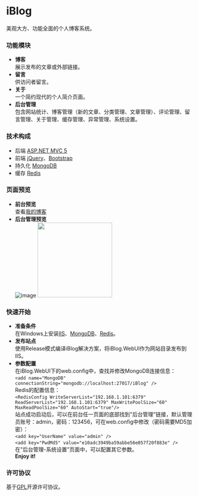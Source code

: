 # iBlog
美观大方、功能全面的个人博客系统。

### 功能模块
* **博客**  
展示发布的文章或外部链接。  
* **留言**  
供访问者留言。
* **关于**  
一个简约现代的个人简介页面。
* **后台管理**  
包含网站统计、博客管理（新的文章、分类管理、文章管理）、评论管理、留言管理、关于管理、缓存管理、异常管理、系统设置。

### 技术构成
* 后端 [ASP.NET MVC 5](http://www.asp.net/mvc)
* 前端 [jQuery](http://jquery.com/)、[Bootstrap](http://getbootstrap.com/)
* 持久化 [MongoDB](https://www.mongodb.org/)
* 缓存 [Redis](http://redis.io/)

### 页面预览
* **前台预览**  
查看[我的博客](http://www.skysun.name)
* **后台管理预览**  
![image](https://raw.githubusercontent.com/eshengsky/iBlog/master/iBlog.WebUI/Content/Img/newarticle.png)
<a href="https://raw.githubusercontent.com/eshengsky/iBlog/master/iBlog.WebUI/Content/Img/newarticle.png"><img src="https://raw.githubusercontent.com/eshengsky/iBlog/master/iBlog.WebUI/Content/Img/newarticle.png" style="width:200px;"/></a>

### 快速开始
* **准备条件**  
在Windows上安装[IIS](http://www.iis.net/)、[MongoDB](https://www.mongodb.org/)、[Redis](https://github.com/MSOpenTech/redis/releases)。
* **发布站点**  
使用Release模式编译iBlog解决方案，将iBlog.WebUI作为网站目录发布到IIS。
* **参数配置**  
在iBlog.WebUI下的web.config中，查找并修改MongoDB连接信息：  
`<add name="MongoDB" connectionString="mongodb://localhost:27017/iBlog" />`  
Redis的配置信息：  
`<RedisConfig WriteServerList="192.168.1.101:6379" ReadServerList="192.168.1.101:6379" MaxWritePoolSize="60" MaxReadPoolSize="60" AutoStart="true"/>`  
站点成功启动后，可以在前台任一页面的底部找到"后台管理"链接，默认管理员账号：admin，密码：123456，可在web.config中修改（密码需要MD5加密）：   
`<add key="UserName" value="admin" />`    
`<add key="PwdMd5" value="e10adc3949ba59abbe56e057f20f883e" />`  
在"后台管理-系统设置"页面中，可以配置其它参数。  
**Enjoy it!**
 

### 许可协议
基于[GPL](https://github.com/eshengsky/iBlog/blob/master/LICENSE)开源许可协议。

